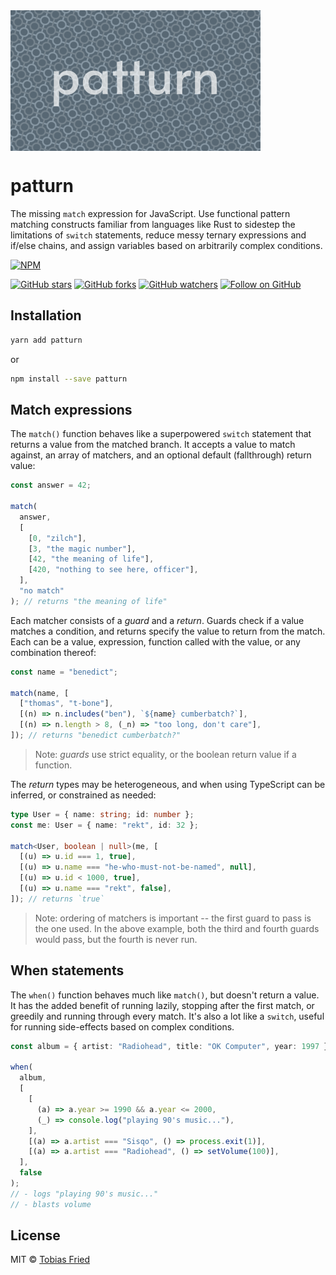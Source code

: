 <img src="https://github.com/rektdeckard/patturn/blob/main/meta/patturn.png" width="400" align="center" />

# patturn

The missing `match` expression for JavaScript. Use functional pattern matching constructs familiar from languages like Rust to sidestep the limitations of `switch` statements, reduce messy ternary expressions and if/else chains, and assign variables based on arbitrarily complex conditions.

[![NPM](https://img.shields.io/npm/v/patturn.svg?style=flat-square)](https://www.npmjs.com/package/patturn)

[![GitHub stars](https://img.shields.io/github/stars/rektdeckard/patturn?style=flat-square&label=Star)](https://github.com/rektdeckard/patturn)
[![GitHub forks](https://img.shields.io/github/forks/rektdeckard/patturn?style=flat-square&label=Fork)](https://github.com/rektdeckard/patturn/fork)
[![GitHub watchers](https://img.shields.io/github/watchers/rektdeckard/patturn?style=flat-square&label=Watch)](https://github.com/rektdeckard/patturn)
[![Follow on GitHub](https://img.shields.io/github/followers/rektdeckard?style=flat-square&label=Follow)](https://github.com/rektdeckard)

## Installation

```bash
yarn add patturn
```

or

```bash
npm install --save patturn
```

## Match expressions

The `match()` function behaves like a superpowered `switch` statement that returns a value from the matched branch. It accepts a value to match against, an array of matchers, and an optional default (fallthrough) return value:

```ts
const answer = 42;

match(
  answer,
  [
    [0, "zilch"],
    [3, "the magic number"],
    [42, "the meaning of life"],
    [420, "nothing to see here, officer"],
  ],
  "no match"
); // returns "the meaning of life"
```

Each matcher consists of a _guard_ and a _return_. Guards check if a value matches a condition, and returns specify the value to return from the match. Each can be a value, expression, function called with the value, or any combination thereof:

```ts
const name = "benedict";

match(name, [
  ["thomas", "t-bone"],
  [(n) => n.includes("ben"), `${name} cumberbatch?`],
  [(n) => n.length > 8, (_n) => "too long, don't care"],
]); // returns "benedict cumberbatch?"
```

> Note: _guards_ use strict equality, or the boolean return value if a function.

The _return_ types may be heterogeneous, and when using TypeScript can be inferred, or constrained as needed:

```ts
type User = { name: string; id: number };
const me: User = { name: "rekt", id: 32 };

match<User, boolean | null>(me, [
  [(u) => u.id === 1, true],
  [(u) => u.name === "he-who-must-not-be-named", null],
  [(u) => u.id < 1000, true],
  [(u) => u.name === "rekt", false],
]); // returns `true`
```

> Note: ordering of matchers is important -- the first guard to pass is the one used. In the above example, both the third and fourth guards would pass, but the fourth is never run.

## When statements

The `when()` function behaves much like `match()`, but doesn't return a value. It has the added benefit of running lazily, stopping after the first match, or greedily and running through every match. It's also a lot like a `switch`, useful for running side-effects based on complex conditions.

```ts
const album = { artist: "Radiohead", title: "OK Computer", year: 1997 };

when(
  album,
  [
    [
      (a) => a.year >= 1990 && a.year <= 2000,
      (_) => console.log("playing 90's music..."),
    ],
    [(a) => a.artist === "Sisqo", () => process.exit(1)],
    [(a) => a.artist === "Radiohead", () => setVolume(100)],
  ],
  false
);
// - logs "playing 90's music..."
// - blasts volume
```

## License

MIT © [Tobias Fried](https://github.com/rektdeckard)
